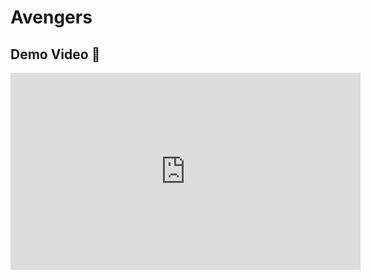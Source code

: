 # Avengers
## Demo Video 🎥
<iframe width="560" height="315" src="https://github.com/GAURIPATIL-2004/IRONMAN/blob/main/ironman.mp4" frameborder="0" allowfullscreen></iframe>

